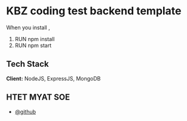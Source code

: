 
# KBZ coding test backend template

When you install ,

1. RUN npm install
2. RUN npm start




## Tech Stack

**Client:** NodeJS, ExpressJS, MongoDB



## HTET MYAT SOE

- [@github](https://www.github.com/hms-19)

